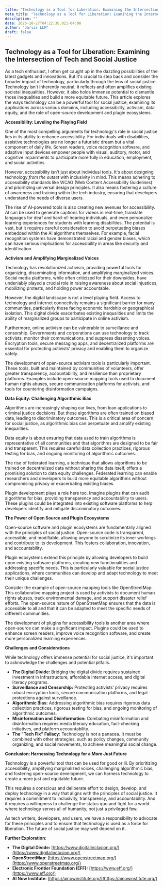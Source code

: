```yaml
---
title: "Technology as a Tool for Liberation: Examining the Intersection of Tech and Social Justice"
meta_title: "Technology as a Tool for Liberation: Examining the Intersection of Tech and Social Justice"
description: ""
date: 2025-10-27T04:22:38.021-04:00
author: "Jarvis LLM"
draft: false
---
```



## Technology as a Tool for Liberation: Examining the Intersection of Tech and Social Justice

As a tech enthusiast, I often get caught up in the dazzling possibilities of the latest gadgets and innovations. But it's crucial to step back and consider the broader impact of technology, particularly through the lens of social justice.  Technology isn't inherently neutral; it reflects and often amplifies existing societal inequalities. However, it also holds immense potential to dismantle those inequalities and build a more equitable future. This article explores the ways technology can be a powerful tool for social justice, examining its applications across various domains, including accessibility, activism, data equity, and the role of open-source development and plugin ecosystems.



**Accessibility: Leveling the Playing Field**

One of the most compelling arguments for technology's role in social justice lies in its ability to enhance accessibility.  For individuals with disabilities, assistive technologies are no longer a futuristic dream but a vital component of daily life.  Screen readers, voice recognition software, and adaptive input devices empower people with visual, auditory, motor, and cognitive impairments to participate more fully in education, employment, and social activities. 

However, accessibility isn't just about individual tools.  It's about designing technology *from the outset* with inclusivity in mind.  This means adhering to accessibility standards like WCAG (Web Content Accessibility Guidelines) and prioritizing universal design principles.  It also means fostering a culture of awareness and training within the tech industry, ensuring that developers understand the needs of diverse users. 

The rise of AI-powered tools is also creating new avenues for accessibility.  AI can be used to generate captions for videos in real-time, translate languages for deaf and hard-of-hearing individuals, and even personalize learning experiences for students with learning disabilities.  The potential is vast, but it requires careful consideration to avoid perpetuating biases embedded within the AI algorithms themselves.  For example, facial recognition systems have demonstrated racial and gender biases, which can have serious implications for accessibility in areas like security and identification.



**Activism and Amplifying Marginalized Voices**

Technology has revolutionized activism, providing powerful tools for organizing, disseminating information, and amplifying marginalized voices.  Social media platforms, while often criticized for their downsides, have undeniably played a crucial role in raising awareness about social injustices, mobilizing protests, and holding power accountable.  

However, the digital landscape is not a level playing field.  Access to technology and internet connectivity remains a significant barrier for many communities, particularly those facing economic hardship or geographical isolation.  This digital divide exacerbates existing inequalities and limits the ability of marginalized groups to participate in online activism.  

Furthermore, online activism can be vulnerable to surveillance and censorship.  Governments and corporations can use technology to track activists, monitor their communications, and suppress dissenting voices.  Encryption tools, secure messaging apps, and decentralized platforms are essential for protecting activists' privacy and enabling them to organize safely.  

The development of open-source activism tools is particularly important.  These tools, built and maintained by communities of volunteers, offer greater transparency, accountability, and resilience than proprietary platforms.  Examples include open-source mapping tools used to document human rights abuses, secure communication platforms for activists, and tools for countering disinformation campaigns.



**Data Equity: Challenging Algorithmic Bias**

Algorithms are increasingly shaping our lives, from loan applications to criminal justice decisions.  But these algorithms are often trained on biased data, leading to discriminatory outcomes.  This is a critical area of concern for social justice, as algorithmic bias can perpetuate and amplify existing inequalities.

Data equity is about ensuring that data used to train algorithms is representative of all communities and that algorithms are designed to be fair and transparent.  This requires careful data collection practices, rigorous testing for bias, and ongoing monitoring of algorithmic outcomes.  

The rise of federated learning, a technique that allows algorithms to be trained on decentralized data without sharing the data itself, offers a promising solution to data equity challenges.  Federated learning can enable researchers and developers to build more equitable algorithms without compromising privacy or exacerbating existing biases.

Plugin development plays a role here too.  Imagine plugins that can audit algorithms for bias, providing transparency and accountability to users.  These plugins could be integrated into existing software platforms to help developers identify and mitigate discriminatory outcomes.



**The Power of Open Source and Plugin Ecosystems**

Open-source software and plugin ecosystems are fundamentally aligned with the principles of social justice.  Open-source code is transparent, accessible, and modifiable, allowing anyone to scrutinize its inner workings and contribute to its development.  This fosters collaboration, innovation, and accountability.

Plugin ecosystems extend this principle by allowing developers to build upon existing software platforms, creating new functionalities and addressing specific needs.  This is particularly valuable for social justice applications, where communities can develop and adapt technology to meet their unique challenges.

Consider the example of open-source mapping tools like OpenStreetMap.  This collaborative mapping project is used by activists to document human rights abuses, track environmental damage, and support disaster relief efforts.  The open-source nature of OpenStreetMap ensures that the data is accessible to all and that it can be adapted to meet the specific needs of different communities.

The development of plugins for accessibility tools is another area where open-source can make a significant impact.  Plugins could be used to enhance screen readers, improve voice recognition software, and create more personalized learning experiences.



**Challenges and Considerations**

While technology offers immense potential for social justice, it's important to acknowledge the challenges and potential pitfalls.  

* **The Digital Divide:**  Bridging the digital divide requires sustained investment in infrastructure, affordable internet access, and digital literacy programs.
* **Surveillance and Censorship:**  Protecting activists' privacy requires robust encryption tools, secure communication platforms, and legal protections against surveillance.
* **Algorithmic Bias:**  Addressing algorithmic bias requires rigorous data collection practices, rigorous testing for bias, and ongoing monitoring of algorithmic outcomes.
* **Misinformation and Disinformation:**  Combating misinformation and disinformation requires media literacy education, fact-checking initiatives, and platform accountability.
* **The "Tech Fix" Fallacy:**  Technology is not a panacea.  It must be combined with other strategies, such as policy changes, community organizing, and social movements, to achieve meaningful social change.



**Conclusion:  Harnessing Technology for a More Just Future**

Technology is a powerful tool that can be used for good or ill.  By prioritizing accessibility, amplifying marginalized voices, challenging algorithmic bias, and fostering open-source development, we can harness technology to create a more just and equitable future.  

This requires a conscious and deliberate effort to design, develop, and deploy technology in a way that aligns with the principles of social justice.  It requires a commitment to inclusivity, transparency, and accountability.  And it requires a willingness to challenge the status quo and fight for a world where technology serves all of humanity, not just a privileged few.  

As tech writers, developers, and users, we have a responsibility to advocate for these principles and to ensure that technology is used as a force for liberation.  The future of social justice may well depend on it.



**Further Exploration:**

* **The Digital Divide:**  [https://www.digitalinclusion.org/](https://www.digitalinclusion.org/)
* **OpenStreetMap:** [https://www.openstreetmap.org/](https://www.openstreetmap.org/)
* **Electronic Frontier Foundation (EFF):** [https://www.eff.org/](https://www.eff.org/)
* **AI Now Institute:** [https://ainowinstitute.org/](https://ainowinstitute.org/)